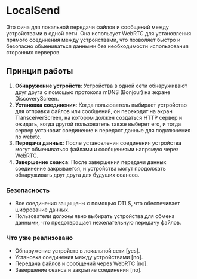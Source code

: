# LocalSend

Это фича для локальной передачи файлов и сообщений между устройствами в одной сети. Она использует WebRTC для установления прямого соединения между устройствами, что позволяет быстро и безопасно обмениваться данными без необходимости использования сторонних серверов.

## Принцип работы

1. **Обнаружение устройств**: Устройства в одной сети обнаруживают друг друга с помощью протокола mDNS (Bonjour) на экране DiscoveryScreen.
2. **Установка соединения**: Когда пользователь выбирает устройство для отправки файлов или сообщений, он переходит на экран TransceiverScreen, на котором должен создаться HTTP сервер и ожидать, когда другой пользователь также выберет его, и тогда сервер установит соединение и передаст данные для подключения по webrtc.
3. **Передача данных**: После установления соединения устройства могут обмениваться файлами и сообщениями напрямую через WebRTC.
4. **Завершение сеанса**: После завершения передачи данных соединение закрывается, и устройства могут продолжать обнаруживать друг друга для будущих сеансов.

### Безопасность

- Все соединения защищены с помощью DTLS, что обеспечивает шифрование данных.
- Пользователи должны явно выбирать устройства для обмена данными, что предотвращает нежелательную передачу файлов.

### Что уже реализовано

- Обнаружение устройств в локальной сети [yes].
- Установка соединения между устройствами [no].
- Передача файлов и сообщений через WebRTC [no].
- Завершение сеанса и закрытие соединения [no].